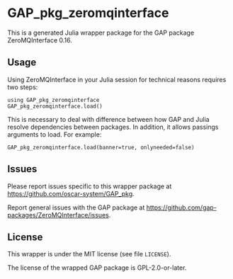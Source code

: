 # GAP_pkg_zeromqinterface

This is a generated Julia wrapper package for the GAP package ZeroMQInterface 0.16.

## Usage

Using ZeroMQInterface in your Julia session for technical reasons requires two steps:

    using GAP_pkg_zeromqinterface
    GAP_pkg_zeromqinterface.load()

This is necessary to deal with difference between how GAP and Julia
resolve dependencies between packages. In addition, it allows passings
arguments to load. For example:

    GAP_pkg_zeromqinterface.load(banner=true, onlyneeded=false)

## Issues

Please report issues specific to this wrapper package at <https://github.com/oscar-system/GAP_pkg>.

Report general issues with the GAP package at <https://github.com/gap-packages/ZeroMQInterface/issues>.

## License

This wrapper is under the MIT license (see file `LICENSE`).

The license of the wrapped GAP package is GPL-2.0-or-later.
